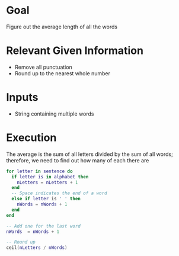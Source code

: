 # Goal
Figure out the average length of all the words

# Relevant Given Information
- Remove all punctuation
- Round up to the nearest whole number

# Inputs
- String containing multiple words

# Execution
The average is the sum of all letters divided by the sum of all words; therefore, we need to find out how many of each there are

```lua
for letter in sentence do
  if letter is in alphabet then
    nLetters = nLetters + 1
  end
  -- Space indicates the end of a word
  else if letter is ' ' then
    nWords = nWords + 1
  end
end

-- Add one for the last word
nWords  = nWords + 1

-- Round up
ceil(nLetters / nWords)
```